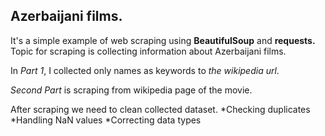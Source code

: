## Azerbaijani films.

It's a simple example of web scraping using **BeautifulSoup** and **requests.** Topic for scraping is collecting information about Azerbaijani films.

In *Part 1*, I collected only names as keywords to *the wikipedia url*.

*Second Part* is scraping from wikipedia page of the movie.

After scraping we need to clean collected dataset. 
*Checking duplicates
*Handling NaN values
*Correcting data types


